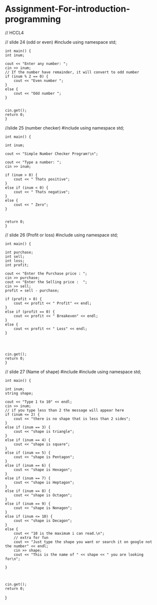 # Assignment-For-introduction-programming
// HCCL4


// slide 24 (odd or even)
		#include <iostream>
	using namespace std;


	int main() {
	int inum;

	cout << "Enter any number: ";
	cin >> inum;
	// If the number have remainder, it will convert to odd number
	if (inum % 2 == 0) {
		cout << "Even number ";
	}
	else {
		cout << "Odd number ";
	}


	cin.get();
	return 0;
	}
  
  //slide 25 (number checker)
	#include <iostream>
	using namespace std;

	int main() {

	int inum;
	
	cout << "Simple Number Checker Program!\n";

	cout << "Type a number: ";
	cin >> inum;

	if (inum > 0) {
		cout << " Thats positive";
	}
	else if (inum < 0) {
		cout << " Thats negative";
	}
	else {
		cout << " Zero";
	}


	return 0;
	}
	
// slide 26 (Profit or loss)
 	#include <iostream>
	using namespace std;

	int main() {

	int purchase;
	int sell;
	int loss;
	int profit;

	cout << "Enter the Purchase price : ";
	cin >> purchase;
	cout << "Enter the Selling price :  ";
	cin >> sell;
	profit = sell - purchase;

	if (profit > 0) {
		cout << profit << " Profit" << endl;
	}
	else if (profit == 0) {
		cout << profit << " Breakeven" << endl;
	}
	else {
		cout << profit << " Loss" << endl;
	}




	cin.get();
	return 0;
	} 
                              
                                                         
                                                         
 // slide 27 (Name of shape)
	#include <iostream>
	#include <string>
	using namespace std;


	int main() {

	int inum;
	string shape;

	cout << "Type 1 to 10" << endl;
	cin >> inum;
	// if you type less than 2 the message will appear here
	if (inum <= 2) {
		cout << "there is no shape that is less than 2 sides";
	}
	else if (inum == 3) {
		cout << "shape is triangle";
	}
	else if (inum == 4) {
		cout << "shape is square";
	}
	else if (inum == 5) {
		cout << "shape is Pentagon";
	}
	else if (inum == 6) {
		cout << "shape is Hexagon";
	}
	else if (inum == 7) {
		cout << "shape is Heptagon";
	}
	else if (inum == 8) {
		cout << "shape is Octagon";
	}
	else if (inum == 9) {
		cout << "shape is Nonagon";
	}
	else if (inum <= 10) {
		cout << "shape is Decagon";
	}
	else {
		cout << "10 is the maximum i can read.\n";
		// extra for fun
		cout << "Just type the shape you want or search it on google not the number" << endl;
		cin >> shape;
		cout << "This is the name of " << shape << " you are looking for\n";
	
	}



	cin.get();
	return 0;
}
